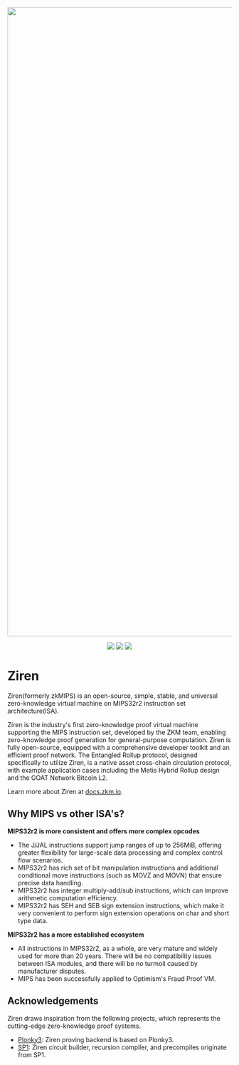 <p align="center">
    <img alt="zkmreadme" width="1412" src="https://i.ibb.co/xDTXTgH/zkmreadme.gif">
</p>
<p align="center">
    <a href="https://discord.gg/zkm"><img src="https://img.shields.io/discord/700454073459015690?logo=discord"/></a>
    <a href="https://x.com/ProjectZKM"><img src="https://img.shields.io/twitter/follow/ProjectZKM?style=social"/></a>
    <a href="https://github.com/ProjectZKM"><img src="https://img.shields.io/badge/contributors-22-ee8449"/></a>
</p>

# Ziren

Ziren(formerly zkMIPS) is an open-source, simple, stable, and universal zero-knowledge virtual machine on MIPS32r2 instruction set architecture(ISA).


Ziren is the industry's first zero-knowledge proof virtual machine supporting the MIPS instruction set, developed by the ZKM team, enabling zero-knowledge proof generation for general-purpose computation. Ziren is fully open-source, equipped with a comprehensive developer toolkit and an efficient proof network. The Entangled Rollup protocol, designed specifically to utilize Ziren, is a native asset cross-chain circulation protocol, with example application cases including the Metis Hybrid Rollup design and the GOAT Network Bitcoin L2.

Learn more about Ziren at [docs.zkm.io](https://docs.zkm.io).

## Why MIPS vs other ISA's?

**MIPS32r2 is more consistent and offers more complex opcodes**

* The J/JAL instructions support jump ranges of up to 256MiB, offering greater flexibility for large-scale data processing and complex control flow scenarios.
* MIPS32r2 has rich set of bit manipulation instructions and additional conditional move instructions (such as MOVZ and MOVN) that ensure precise data handling.
* MIPS32r2 has integer multiply-add/sub instructions, which can improve arithmetic computation efficiency.
* MIPS32r2 has SEH and SEB sign extension instructions, which make it very convenient to perform sign extension operations on char and short type data.

**MIPS32r2 has a more established ecosystem**

* All instructions in MIPS32r2, as a whole, are very mature and widely used for more than 20 years. There will be no compatibility issues between ISA modules, and there will be no turmoil caused by manufacturer disputes.
* MIPS has been successfully applied to Optimism's Fraud Proof VM.

## Acknowledgements
Ziren draws inspiration from the following projects, which represents the cutting-edge zero-knowledge proof systems. 
- [Plonky3](https://github.com/Plonky3/Plonky3): Ziren proving backend is based on Plonky3.
- [SP1](https://github.com/succinctlabs/sp1): Ziren circuit builder, recursion compiler, and precompiles originate from SP1.
